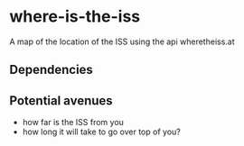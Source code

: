 # where-is-the-iss
A map of the location of the ISS using the api wheretheiss.at


## Dependencies



## Potential avenues
- how far is the ISS from you
- how long it will take to go over top of you? 